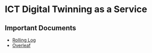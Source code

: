 # ICT Digital Twinning as a Service

## Important Documents

- [Rolling Log](https://docs.google.com/document/d/1fOwZTb-34nnpYPTgVvflZnA_SpXrvjTm4-pls_2ekp0/edit?usp=sharing)
- [Overleaf](https://www.overleaf.com/read/wjwrqfvtnjfx)
